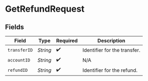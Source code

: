 # GetRefundRequest


## Fields

| Field                        | Type                         | Required                     | Description                  |
| ---------------------------- | ---------------------------- | ---------------------------- | ---------------------------- |
| `transferID`                 | *String*                     | :heavy_check_mark:           | Identifier for the transfer. |
| `accountID`                  | *String*                     | :heavy_check_mark:           | N/A                          |
| `refundID`                   | *String*                     | :heavy_check_mark:           | Identifier for the refund.   |